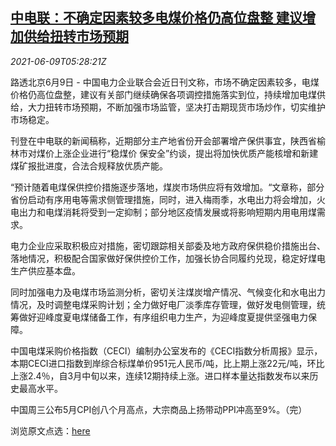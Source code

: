 <!--1623218463000-->
[中电联：不确定因素较多电煤价格仍高位盘整 建议增加供给扭转市场预期](https://cn.reuters.com/article/china-electricity-coal-price-0609-idCNKCS2DL0E9)
------

<div><i>2021-06-09T05:28:21Z</i></div><p>路透北京6月9日 - 中国电力企业联合会近日刊文称，市场不确定因素较多，电煤价格仍高位盘整，建议有关部门继续确保各项调控措施落实到位，持续增加电煤供给，大力扭转市场预期，不断加强市场监管，坚决打击期现货市场炒作，切实维护市场稳定。</p><p>刊登在中电联的新闻稿称，近期部分主产地省份开会部署增产保供事宜，陕西省榆林市对煤价上涨企业进行“稳煤价 保安全”约谈，提出将加快优质产能核增和新建煤矿报批进度，合法合规释放优质产能。</p><p>“预计随着电煤保供控价措施逐步落地，煤炭市场供应将有效增加。“文章称，部分省份启动有序用电等需求侧管理措施，同时，进入梅雨季，水电出力将会增加，火电出力和电煤消耗将受到一定抑制；部分地区疫情发展或将影响短期内用电用煤需求。</p><p>电力企业应采取积极应对措施，密切跟踪相关部委及地方政府保供稳价措施出台、落地情况，积极配合国家做好保供控价工作，加强长协合同履约兑现，稳定好煤电生产供应基本盘。</p><p>同时加强电力及电煤市场监测分析，密切关注煤炭增产情况、气候变化和水电出力情况，及时调整电煤采购计划；全力做好电厂淡季库存管理，做好发电侧管理，统筹做好迎峰度夏电煤储备工作，有序组织电力生产，为迎峰度夏提供坚强电力保障。 　</p><p>中国电煤采购价格指数（CECI）编制办公室发布的《CECI指数分析周报》显示，本期CECI进口指数到岸综合标煤单价951元人民币/吨，比上期上涨22元/吨，环比上涨2.4％，自3月中旬以来，连续12期持续上涨。进口样本量达指数发布以来历史最高水平。</p><p>中国周三公布5月CPI创八个月高点，大宗商品上扬带动PPI冲高至9%。（完）</p><p>浏览原文点选：<a href="https://cec.org.cn/detail/index.html?3-297150">here</a></p>
